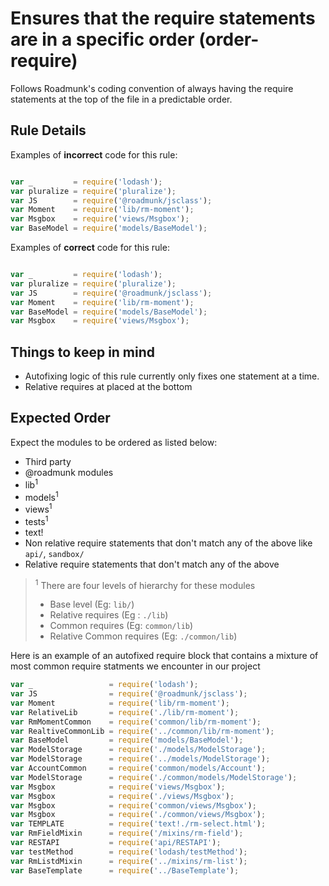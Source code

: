 # Ensures that the require statements are in a specific order (order-require)

Follows Roadmunk's coding convention of always having the require statements at the top of the file in a predictable order.


## Rule Details

Examples of **incorrect** code for this rule:

```js

var _         = require('lodash');
var pluralize = require('pluralize');
var JS        = require('@roadmunk/jsclass');
var Moment    = require('lib/rm-moment');
var Msgbox    = require('views/Msgbox');
var BaseModel = require('models/BaseModel');

```

Examples of **correct** code for this rule:

```js

var _         = require('lodash');
var pluralize = require('pluralize');
var JS        = require('@roadmunk/jsclass');
var Moment    = require('lib/rm-moment');
var BaseModel = require('models/BaseModel');
var Msgbox    = require('views/Msgbox');

```

## Things to keep in mind
- Autofixing logic of this rule currently only fixes one statement at a time.
- Relative requires at placed at the bottom

 ## Expected Order
 Expect the modules to be ordered as listed below:

 - Third party
 - @roadmunk modules
 - lib<sup>1</sup>
 - models<sup>1</sup>
 - views<sup>1</sup>
 - tests<sup>1</sup>
 - text!
 - Non relative require statements that don't match any of the above like `api/`, `sandbox/`
 - Relative require statements that don't match any of the above

 > <sup>1</sup> There are four levels of hierarchy for these modules
 > - Base level (Eg: `lib/`)
 > - Relative requires (Eg : `./lib`)
 > - Common requires (Eg: `common/lib`)
 > - Relative Common requires (Eg: `./common/lib`)

Here is an example of an autofixed require block that contains a mixture of most common require statments we encounter in our project

```js
var _                 = require('lodash');
var JS                = require('@roadmunk/jsclass');
var Moment            = require('lib/rm-moment');
var RelativeLib       = require('./lib/rm-moment');
var RmMomentCommon    = require('common/lib/rm-moment');
var RealtiveCommonLib = require('../common/lib/rm-moment');
var BaseModel         = require('models/BaseModel');
var ModelStorage      = require('./models/ModelStorage');
var ModelStorage      = require('../models/ModelStorage');
var AccountCommon     = require('common/models/Account');
var ModelStorage      = require('./common/models/ModelStorage');
var Msgbox            = require('views/Msgbox');
var Msgbox            = require('./views/Msgbox');
var Msgbox            = require('common/views/Msgbox');
var Msgbox            = require('./common/views/Msgbox');
var TEMPLATE          = require('text!./rm-select.html');
var RmFieldMixin      = require('/mixins/rm-field');
var RESTAPI           = require('api/RESTAPI');
var testMethod        = require('lodash/testMethod');
var RmListdMixin      = require('../mixins/rm-list');
var BaseTemplate      = require('../BaseTemplate');
```